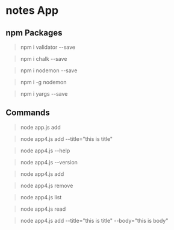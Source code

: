 # notes App

## npm Packages

> npm i validator --save

> npm i chalk --save

> npm i nodemon --save

> npm i -g nodemon

> npm i yargs --save


## Commands

> node app.js add

> node app4.js add --title="this is title" 

> node app4.js --help

> node app4.js --version

> node app4.js add

> node app4.js remove

> node app4.js list

> node app4.js read

> node app4.js add --title="this is title" --body="this is body"
